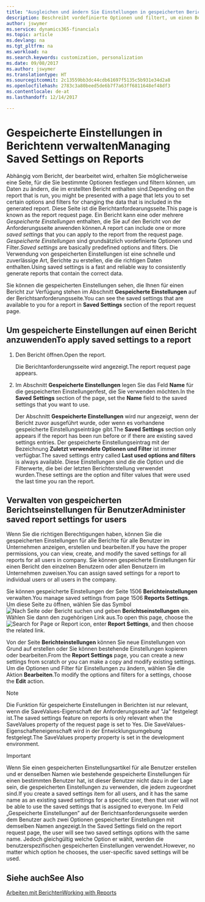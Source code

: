 ```yaml
---
title: "Ausgleichen und ändern Sie Einstellungen in gespeicherten Berichten | Microsoft Docs"
description: Beschreibt vordefinierte Optionen und filtert, um einen Bericht anzupassen und die richtigen Daten zu generieren.
author: jswymer
ms.service: dynamics365-financials
ms.topic: article
ms.devlang: na
ms.tgt_pltfrm: na
ms.workload: na
ms.search.keywords: customization, personalization
ms.date: 09/08/2017
ms.author: jswymer
ms.translationtype: HT
ms.sourcegitcommit: 2c13559bb3dc44cdb61697f5135c5b931e34d2a8
ms.openlocfilehash: 2783c3a80beed5de6b7f7a63ff6811648ef48df3
ms.contentlocale: de-at
ms.lasthandoff: 12/14/2017

---
```

# <a name="managing-saved-settings-on-reports"></a><span data-ttu-id="d52f4-103">Gespeicherte Einstellungen in Berichtenn verwalten</span><span class="sxs-lookup"><span data-stu-id="d52f4-103">Managing Saved Settings on Reports</span></span>
<span data-ttu-id="d52f4-104">Abhängig vom Bericht, der bearbeitet wird, erhalten Sie möglicherweise eine Seite, für die Sie bestimmte Optionen festlegen und filtern können, um Daten zu ändern, die im erstellten Bericht enthalten sind.</span><span class="sxs-lookup"><span data-stu-id="d52f4-104">Depending on the report that is run, you might be presented with a page that lets you to set certain options and filters for changing the data that is included in the generated report.</span></span> <span data-ttu-id="d52f4-105">Diese Seite ist die Berichtanfordearungsseite.</span><span class="sxs-lookup"><span data-stu-id="d52f4-105">This page is known as the report request page.</span></span> <span data-ttu-id="d52f4-106">Ein Bericht kann eine oder mehrere *Gespeicherte Einstellungen* enthalten, die Sie auf den Bericht von der Anforderungsseite anwenden können.</span><span class="sxs-lookup"><span data-stu-id="d52f4-106">A report can include one or more *saved settings* that you can apply to the report from the request page.</span></span> <span data-ttu-id="d52f4-107">*Gespeicherte Einstellungen* sind grundsätzlich vordefinierte Optionen und Filter.</span><span class="sxs-lookup"><span data-stu-id="d52f4-107">*Saved settings* are basically predefined options and filters.</span></span> <span data-ttu-id="d52f4-108">Die Verwendung von gespeicherten Einstellungen ist eine schnelle und zuverlässige Art, Berichte zu erstellen, die die richtigen Daten enthalten.</span><span class="sxs-lookup"><span data-stu-id="d52f4-108">Using saved settings is a fast and reliable way to consistently generate reports that contain the correct data.</span></span>

<span data-ttu-id="d52f4-109">Sie können die gespeicherten Einstellungen sehen, die Ihnen für einen Bericht zur Verfügung stehen im Abschnitt **Gespeicherte Einstellungen** auf der Berichtsanforderungsseite.</span><span class="sxs-lookup"><span data-stu-id="d52f4-109">You can see the saved settings that are available to you for a report in **Saved Settings** section of the report request page.</span></span>  

## <a name="to-apply-saved-settings-to-a-report"></a><span data-ttu-id="d52f4-110">Um gespeicherte Einstellungen auf einen Bericht anzuwenden</span><span class="sxs-lookup"><span data-stu-id="d52f4-110">To apply saved settings to a report</span></span>
1. <span data-ttu-id="d52f4-111">Den Bericht öffnen.</span><span class="sxs-lookup"><span data-stu-id="d52f4-111">Open the report.</span></span>

   <span data-ttu-id="d52f4-112">Die Berichtanforderungsseite wird angezeigt.</span><span class="sxs-lookup"><span data-stu-id="d52f4-112">The report request page appears.</span></span>    
2. <span data-ttu-id="d52f4-113">Im Abschnitt **Gespeicherte Einstellungen** legen Sie das Feld **Name** für die gespeicherten Einstellungenfest, die Sie verwenden möchten.</span><span class="sxs-lookup"><span data-stu-id="d52f4-113">In the **Saved Settings** section of the page, set the **Name** field  to the saved settings that you want to use.</span></span>

   <span data-ttu-id="d52f4-114">Der Abschnitt **Gespeicherte Einstellungen** wird nur angezeigt, wenn der Bericht zuvor ausgeführt wurde, oder wenn es vorhandene gespeicherte Einstellungseinträge gibt.</span><span class="sxs-lookup"><span data-stu-id="d52f4-114">The **Saved Settings** section only appears if the report has been run before or if there are existing saved settings entries.</span></span> <span data-ttu-id="d52f4-115">Der gespeicherte Einstellungseintrag mit der Bezeichnung **Zuletzt verwendete Optionen und Filter** ist immer verfügbar.</span><span class="sxs-lookup"><span data-stu-id="d52f4-115">The saved settings entry called **Last used options and filters** is always available.</span></span> <span data-ttu-id="d52f4-116">Diese Einstellungen sind die die Option und die Filterwerte, die bei der letzten Berichterstellung verwendet wurden.</span><span class="sxs-lookup"><span data-stu-id="d52f4-116">These settings are the option and filter values that were used the last time you ran the report.</span></span>

## <a name="administer-saved-report-settings-for-users"></a><span data-ttu-id="d52f4-117">Verwalten von gespeicherten Berichtseinstellungen für Benutzer</span><span class="sxs-lookup"><span data-stu-id="d52f4-117">Administer saved report settings for users</span></span>
<span data-ttu-id="d52f4-118">Wenn Sie die richtigen Berechtigungen haben, können Sie die gespeicherten Einstellungen für alle Berichte für alle Benutzer im Unternehmen anzeigen, erstellen und bearbeiten.</span><span class="sxs-lookup"><span data-stu-id="d52f4-118">If you have the proper permissions, you can view, create, and modify the saved settings for all reports for all users in company.</span></span> <span data-ttu-id="d52f4-119">Sie können gespeicherte Einstellungen für einen Bericht den einzelnen Benutzern oder allen Benutzern im Unternehmen zuweisen.</span><span class="sxs-lookup"><span data-stu-id="d52f4-119">You can assign saved settings for a report to individual users or all users in the company.</span></span>

<span data-ttu-id="d52f4-120">Sie können gespeicherte Einstellungen der Seite 1506 **Berichteinstellungen** verwalten.</span><span class="sxs-lookup"><span data-stu-id="d52f4-120">You manage saved settings from page 1506 **Reports Settings**.</span></span> <span data-ttu-id="d52f4-121">Um diese Seite zu öffnen, wählen Sie das Symbol ![Nach Seite oder Bericht suchen](media/ui-search/search_small.png "Nach Seite oder Bericht suchen") und geben **Berichtseinstellungen** ein. Wählen Sie dann den zugehörigen Link aus.</span><span class="sxs-lookup"><span data-stu-id="d52f4-121">To open this page, choose the ![Search for Page or Report](media/ui-search/search_small.png "Search for Page or Report icon") icon, enter **Report Settings**, and then choose the related link.</span></span>

<span data-ttu-id="d52f4-122">Von der Seite **Berichteinstellungen** können Sie neue Einstellungen von Grund auf erstellen oder Sie können bestehende Einstellungen kopieren oder bearbeiten.</span><span class="sxs-lookup"><span data-stu-id="d52f4-122">From the **Report Settings** page, you can create a new settings from scratch or you can make a copy and modify existing settings.</span></span> <span data-ttu-id="d52f4-123">Um die Optionen und Filter für Einstellungen zu ändern, wählen Sie die Aktion **Bearbeiten**.</span><span class="sxs-lookup"><span data-stu-id="d52f4-123">To modify the options and filters for a settings, choose the **Edit** action.</span></span>

> [!NOTE]
> <span data-ttu-id="d52f4-124">Die Funktion für gespeicherte Einstellungen in Berichten ist nur relevant, wenn die SaveValues-Eigenschaft der Anforderungsseite auf "Ja" festgelegt ist.</span><span class="sxs-lookup"><span data-stu-id="d52f4-124">The saved settings feature on reports is only relevant when the SaveValues property of the request page is set to Yes.</span></span> <span data-ttu-id="d52f4-125">Die SaveValues-Eigenschafteneigenschaft wird in der Entwicklungsumgebung festgelegt.</span><span class="sxs-lookup"><span data-stu-id="d52f4-125">The SaveValues property property is set in the development environment.</span></span>  

> [!Important]
> <span data-ttu-id="d52f4-126">Wenn Sie einen gespeicherten Einstellungsartikel für alle Benutzer erstellen und er denselben Namen wie bestehende gespeicherte Einstellungen für einen bestimmten Benutzer hat, ist dieser Benutzer nicht dazu in der Lage sein, die gespeicherten Einstellungen zu verwenden, die jedem zugeordnet sind.</span><span class="sxs-lookup"><span data-stu-id="d52f4-126">If you create a saved settings item for all users, and it has the same name as an existing saved settings for a specific user, then that user will not be able to use the saved settings that is assigned to everyone.</span></span>  <span data-ttu-id="d52f4-127">Im Feld „Gespeicherte Einstellungen” auf der Berichtsanforderungsseite werden dem Benutzer auch zwei Optionen gespeicherter Einstellungen mit demselben Namen angezeigt.</span><span class="sxs-lookup"><span data-stu-id="d52f4-127">In the Saved Settings field on the report request page, the user will see two saved settings options with the same name.</span></span> <span data-ttu-id="d52f4-128">Jedoch gleichgültig welche Option er wählt, werden die benutzerspezifischen gespeicherten Einstellungen verwendet.</span><span class="sxs-lookup"><span data-stu-id="d52f4-128">However, no matter which option he chooses, the user-specific saved settings will be used.</span></span>

## <a name="see-also"></a><span data-ttu-id="d52f4-129">Siehe auch</span><span class="sxs-lookup"><span data-stu-id="d52f4-129">See Also</span></span>
[<span data-ttu-id="d52f4-130">Arbeiten mit Berichten</span><span class="sxs-lookup"><span data-stu-id="d52f4-130">Working with Reports</span></span>](ui-work-report.md)  


